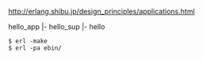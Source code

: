 
http://erlang.shibu.jp/design_principles/applications.html

hello_app
 |- hello_sup
      |- hello


```
$ erl -make
$ erl -pa ebin/
```
